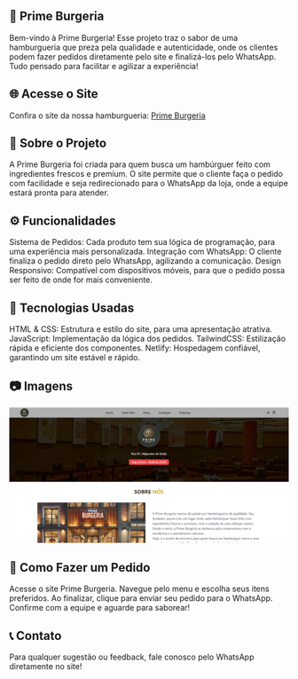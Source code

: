 ## 🍔 Prime Burgeria
Bem-vindo à Prime Burgeria! Esse projeto traz o sabor de uma hamburgueria que preza pela qualidade e autenticidade, onde os clientes podem fazer pedidos diretamente pelo site e finalizá-los pelo WhatsApp. Tudo pensado para facilitar e agilizar a experiência!

## 🌐 Acesse o Site
Confira o site da nossa hamburgueria: [Prime Burgeria](https://primeburgeria.netlify.app/)

## 📖 Sobre o Projeto
A Prime Burgeria foi criada para quem busca um hambúrguer feito com ingredientes frescos e premium. O site permite que o cliente faça o pedido com facilidade e seja redirecionado para o WhatsApp da loja, onde a equipe estará pronta para atender.

## ⚙️ Funcionalidades
Sistema de Pedidos: Cada produto tem sua lógica de programação, para uma experiência mais personalizada.
Integração com WhatsApp: O cliente finaliza o pedido direto pelo WhatsApp, agilizando a comunicação.
Design Responsivo: Compatível com dispositivos móveis, para que o pedido possa ser feito de onde for mais conveniente.
## 🚀 Tecnologias Usadas
HTML & CSS: Estrutura e estilo do site, para uma apresentação atrativa.
JavaScript: Implementação da lógica dos pedidos.
TailwindCSS: Estilização rápida e eficiente dos componentes.
Netlify: Hospedagem confiável, garantindo um site estável e rápido.
## 📷 Imagens
![alt text](image.png)


## 🎯 Como Fazer um Pedido
Acesse o site Prime Burgeria.
Navegue pelo menu e escolha seus itens preferidos.
Ao finalizar, clique para enviar seu pedido para o WhatsApp.
Confirme com a equipe e aguarde para saborear!
## 📞 Contato
Para qualquer sugestão ou feedback, fale conosco pelo WhatsApp diretamente no site!